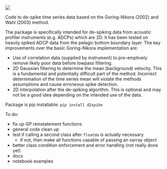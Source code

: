 ![](assets/despike_eg_small.gif)

Code to de-spike time series data based on the Goring-Nikora (2002) and Wahl (2003) method. 

The package is specifically intended for de-spiking data from acoustic profiler instruments (e.g. ADCPs) which are 2D. It has been tested on heavily spiked ADCP data from the pelagic bottom boundary layer. The key improvements over the basic Goring-Nikora implementation are:
 - Use of correlation data (supplied by instrument) to pre-emptively remove likely poor data before lowpass filtering.
 - 2D Gaussian filtering to determine the mean (background) velocity. This is a fundamental and potentially difficult part of the method. Incorrect determination of the time series mean will violate the methods assumptions and cause erroneous spike detection.
 - 2D interpolation after the de-spiking algorithm. This is optional and may not be a good idea depending on the intended use of the data.

Package is pip installable:
`pip install d2spike`

To do:
 - fix up GP reinstatement functions
 - general code clean up
 - test if calling a second class after `floatda` is actually necessary
    - if not, then make all functions capable of passing an xarray object
 - better class condition enforcement and error handling (not really done yet)
 - docs
 - notebook examples
